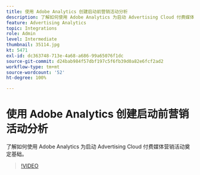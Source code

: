 ```yaml
---
title: 使用 Adobe Analytics 创建启动前营销活动分析
description: 了解如何使用 Adobe Analytics 为启动 Advertising Cloud 付费媒体营销活动奠定基础。
feature: Advertising Analytics
topic: Integrations
role: Admin
level: Intermediate
thumbnail: 35114.jpg
kt: 5471
exl-id: dc363748-713e-4a68-a686-99a65076f1dc
source-git-commit: d24bab984f57dbf197c5f6fb39d0a82e6fcf2ad2
workflow-type: tm+mt
source-wordcount: '52'
ht-degree: 100%

---
```


# 使用 Adobe Analytics 创建启动前营销活动分析

了解如何使用 Adobe Analytics 为启动 Advertising Cloud 付费媒体营销活动奠定基础。

>[!VIDEO](https://video.tv.adobe.com/v/35114/?quality=12&learn=on)
